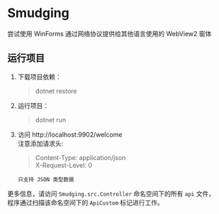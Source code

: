 # Smudging
尝试使用 WinForms 通过网络协议提供给其他语言使用的 WebView2 窗体

## 运行项目  
1. 下载项目依赖：
   > dotnet restore
2. 运行项目：
    > dotnet run
3. 访问 http://localhost:9902/welcome  
   注意添加请求头: 
   > Content-Type: application/json  
   > X-Request-Level: 0

   `只支持 JSON 类型数据`

更多信息，请访问 `Smudging.src.Controller` 命名空间下的所有 `api` 文件，  
程序通过扫描该命名空间下的 `ApiCustom` 标记进行工作。